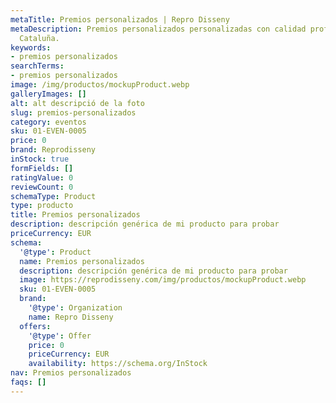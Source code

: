 ```yaml
---
metaTitle: Premios personalizados | Repro Disseny
metaDescription: Premios personalizados personalizadas con calidad profesional en
  Cataluña.
keywords:
- premios personalizados
searchTerms:
- premios personalizados
image: /img/productos/mockupProduct.webp
galleryImages: []
alt: alt descripció de la foto
slug: premios-personalizados
category: eventos
sku: 01-EVEN-0005
price: 0
brand: Reprodisseny
inStock: true
formFields: []
ratingValue: 0
reviewCount: 0
schemaType: Product
type: producto
title: Premios personalizados
description: descripción genérica de mi producto para probar
priceCurrency: EUR
schema:
  '@type': Product
  name: Premios personalizados
  description: descripción genérica de mi producto para probar
  image: https://reprodisseny.com/img/productos/mockupProduct.webp
  sku: 01-EVEN-0005
  brand:
    '@type': Organization
    name: Repro Disseny
  offers:
    '@type': Offer
    price: 0
    priceCurrency: EUR
    availability: https://schema.org/InStock
nav: Premios personalizados
faqs: []
---
```

